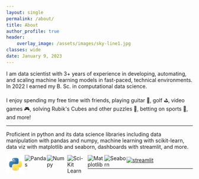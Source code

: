 ```yaml
---
layout: single
permalink: /about/
title: About
author_profile: true
header:
    overlay_image: /assets/images/sky-line1.jpg
classes: wide
date: January 9, 2023
---
```


I am data scientist with 3+ years of experience in developing, automating, and scaling machine learning models in fast-paced, technical environments. In 2022 I earned my B. Sc. in computational data science.

I enjoy spending my free time with friends, playing guitar 🎸, golf ⛳, video games 🎮, solving Rubik's Cubes and other puzzles 🧩, betting on sports 🎲, and more!

---

Proficient in python and its data science libraries including data manipulation with pandas and numpy, machine learning with scikit-learn, data viz with matplotlib and seaborn, dashboards with streamlit, and more.

[<img align="left" alt="Python" width="50px" src="https://raw.githubusercontent.com/github/explore/80688e429a7d4ef2fca1e82350fe8e3517d3494d/topics/python/python.png" />][python]
[<img align="left" alt="Pandas" width="60px" src="https://numfocus.org/wp-content/uploads/2016/07/pandas-logo-300.png" />][pandas]
[<img align="left" alt="Numpy" width="55px" src="https://user-images.githubusercontent.com/50221806/86498201-a8bd8680-bd39-11ea-9d08-66b610a8dc01.png" />][numpy]
[<img align="left" alt="Sci-Kit Learn" width="55px" src="https://upload.wikimedia.org/wikipedia/commons/thumb/0/05/Scikit_learn_logo_small.svg/1200px-Scikit_learn_logo_small.svg.png" />][scikit]
[<img align="left" alt="Matplotlib" width="45px" src="https://upload.wikimedia.org/wikipedia/commons/thumb/0/01/Created_with_Matplotlib-logo.svg/1024px-Created_with_Matplotlib-logo.svg.png" />][matplotlib]
[<img align="left" alt="Seaborn" width="60px" src="https://external-content.duckduckgo.com/iu/?u=https%3A%2F%2Fuser-images.githubusercontent.com%2F315810%2F92254613-279c8000-ee9f-11ea-9b73-5622a7d95f3f.png&f=1&nofb=1" />][seaborn]
[<img align="middle" alt="streamlit" width="60px" src="https://docs.streamlit.io/logo.svg" />][streamlit]

---


[HU]: https://www.hamline.edu/
[python]: https://www.python.org/
[scikit]: https://scikit-learn.org/stable/
[pandas]: https://pandas.pydata.org/
[matplotlib]: https://matplotlib.org/
[colab]: https://colab.research.google.com/notebooks/intro.ipynb
[seaborn]: https://seaborn.pydata.org/
[numpy]: https://numpy.org/
[jupyter]: https://jupyter.org/
[streamlit]: https://www.streamlit.io/
